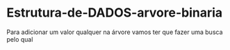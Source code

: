 # Estrutura-de-DADOS-arvore-binaria

Para adicionar um valor qualquer na árvore vamos ter que fazer uma busca pelo qual 